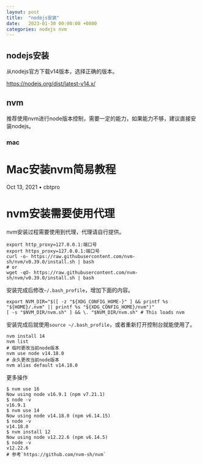 ```yaml
---
layout: post
title:  "nodejs安装"
date:   2023-01-30 00:00:00 +0800
categories: nodejs nvm
---
```


## nodejs安装

从nodejs官方下载v14版本，选择正确的版本。

https://nodejs.org/dist/latest-v14.x/

## nvm

推荐使用nvm进行node版本控制，需要一定的能力，如果能力不够，建议直接安装nodejs。

### mac

# Mac安装nvm简易教程

Oct 13, 2021 • cbtpro

# nvm安装需要使用代理

nvm安装过程需要使用到代理，代理请自行提供。

```
export http_proxy=127.0.0.1:端口号
export https_proxy=127.0.0.1:端口号
curl -o- https://raw.githubusercontent.com/nvm-sh/nvm/v0.39.0/install.sh | bash
# or
wget -qO- https://raw.githubusercontent.com/nvm-sh/nvm/v0.39.0/install.sh | bash
```

安装完成后修改`~/.bash_profile`，增加下面的内容。

```
export NVM_DIR="$([ -z "${XDG_CONFIG_HOME-}" ] && printf %s "${HOME}/.nvm" || printf %s "${XDG_CONFIG_HOME}/nvm")"
[ -s "$NVM_DIR/nvm.sh" ] && \. "$NVM_DIR/nvm.sh" # This loads nvm
```

安装完成后就使用`source ~/.bash_profile`，或者重新打开控制台就能使用了。

```
nvm install 14
nvm list
# 临时更改当前node版本
nvm use node v14.18.0
# 永久更改当前node版本
nvm alias default v14.18.0
```

更多操作

```
$ nvm use 16
Now using node v16.9.1 (npm v7.21.1)
$ node -v
v16.9.1
$ nvm use 14
Now using node v14.18.0 (npm v6.14.15)
$ node -v
v14.18.0
$ nvm install 12
Now using node v12.22.6 (npm v6.14.5)
$ node -v
v12.22.6
# 参考`https://github.com/nvm-sh/nvm`
```